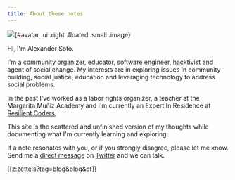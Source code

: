 ```yaml
---
title: About these notes
---
```


![](https://avatars3.githubusercontent.com/u/60619625?s=400&u=2b2ae2ea1f02f658829d8529f412b9093ce4ae51&v=4){#avatar .ui .right .floated .small .image}

Hi, I'm Alexander Soto.

I'm a community organizer, educator, software engineer, hacktivist and agent of social change. My interests are in exploring issues in community-building, social justice, education and leveraging technology to address social problems.

In the past I've worked as a labor rights organizer, a teacher at the Margarita Muñiz Academy and I'm currently an Expert In Residence at [Resilient Coders.](http://www.resilientcoders.org/)

This site is the scattered and unfinished version of my thoughts while documenting what I'm currently learning and exploring.

If a note resonates with you, or if you strongly disagree, please let me know. Send me a [direct message](https://twitter.com/messages/compose?recipient_id=4648173315) on [Twitter](https://twitter.com/alexsoto_dev) and we can talk.

[[z:zettels?tag=blog&blog&cf]]
